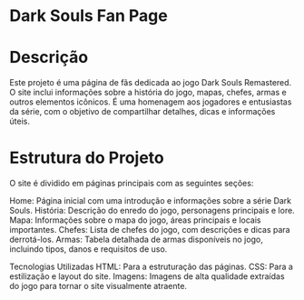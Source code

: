 # Dark Souls Fan Page

# Descrição
Este projeto é uma página de fãs dedicada ao jogo Dark Souls Remastered. O site inclui informações sobre a história do jogo, mapas, chefes, armas e outros elementos icônicos. É uma homenagem aos jogadores e entusiastas da série, com o objetivo de compartilhar detalhes, dicas e informações úteis.

# Estrutura do Projeto
O site é dividido em páginas principais com as seguintes seções:

Home: Página inicial com uma introdução e informações sobre a série Dark Souls.
História: Descrição do enredo do jogo, personagens principais e lore.
Mapa: Informações sobre o mapa do jogo, áreas principais e locais importantes.
Chefes: Lista de chefes do jogo, com descrições e dicas para derrotá-los.
Armas: Tabela detalhada de armas disponíveis no jogo, incluindo tipos, danos e requisitos de uso.

Tecnologias Utilizadas
HTML: Para a estruturação das páginas.
CSS: Para a estilização e layout do site.
Imagens: Imagens de alta qualidade extraídas do jogo para tornar o site visualmente atraente.
